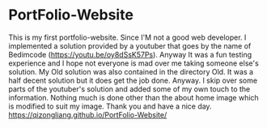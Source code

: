# PortFolio-Website


This is my first portfolio-website. Since I'M not a good web developer. I implemented a solution provided by a youtuber that goes by the name of 
Bedimcode (https://youtu.be/oy8dSsK57Ps). Anyway It was a fun testing experience and I hope not everyone is mad over me taking someone else's solution.
My Old solution was also contained in the directory Old. It was a half decent solution but it does get the job done. Anyway. I skip over some parts of the
youtuber's solution and added some of my own touch to the information. Nothing much is done other than the about home image which is modified to suit 
my image. Thank you and have a nice day.
https://qizongliang.github.io/PortFolio-Website/
